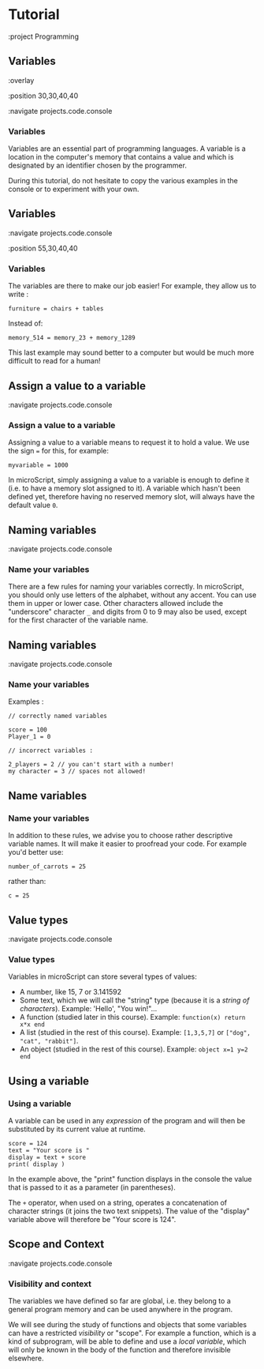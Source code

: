 # Tutorial

:project Programming

## Variables

:overlay

:position 30,30,40,40

:navigate projects.code.console

### Variables

Variables are an essential part of programming languages. A variable
is a location in the computer's memory that contains a value and which
is designated by an identifier chosen by the programmer.

During this tutorial, do not hesitate to copy the various examples in the console
or to experiment with your own.

## Variables

:navigate projects.code.console

:position 55,30,40,40

### Variables

The variables are there to make our job easier! For example, they allow us to
write :

```
furniture = chairs + tables
```

Instead of:

```
memory_514 = memory_23 + memory_1289
```

This last example may sound better to a computer but would be much more difficult
to read for a human!

## Assign a value to a variable

:navigate projects.code.console

### Assign a value to a variable

Assigning a value to a variable means to request it to hold a value. We use the
sign ```=``` for this, for example:

```
myvariable = 1000
```

In microScript, simply assigning a value to a variable is enough to define it
(i.e. to have a memory slot assigned to it). A variable which hasn't been defined
yet, therefore having no reserved memory slot, will always have the default value ```0```.

## Naming variables

:navigate projects.code.console

### Name your variables

There are a few rules for naming your variables correctly. In microScript, you should
only use letters of the alphabet, without any accent. You can use them in upper or lower case.
Other characters allowed include the "underscore" character ```_``` and digits from 0 to 9 may
also be used, except for the first character of the variable name.


## Naming variables

:navigate projects.code.console

### Name your variables

Examples :
```
// correctly named variables

score = 100
Player_1 = 0

// incorrect variables :

2_players = 2 // you can't start with a number!
my character = 3 // spaces not allowed!
```

## Name variables

### Name your variables

In addition to these rules, we advise you to choose rather
descriptive variable names. It will make it easier to proofread your code.
For example you'd better use:

```
number_of_carrots = 25
```

rather than:

```
c = 25
```

## Value types

:navigate projects.code.console

### Value types

Variables in microScript can store several types of values:

* A number, like 15, 7 or 3.141592
* Some text, which we will call the "string" type (because it is a *string of characters*). Example: 'Hello',
"You win!"...
* A function (studied later in this course). Example: ```function(x) return x*x end```
* A list (studied in the rest of this course). Example: ```[1,3,5,7]``` or ```["dog", "cat", "rabbit"]```.
* An object (studied in the rest of this course). Example: ```object x=1 y=2 end```

## Using a variable

### Using a variable

A variable can be used in any *expression* of the program and will then be
substituted by its current value at runtime.

```
score = 124
text = "Your score is "
display = text + score
print( display )
```

In the example above, the "print" function displays in the console the value
that is passed to it as a parameter (in parentheses).

The ```+``` operator, when used on a string, operates a
concatenation of character strings (it joins the two text snippets). The value
of the "display" variable above will therefore be "Your score is 124".

## Scope and Context

:navigate projects.code.console

### Visibility and context

The variables we have defined so far are global, i.e. they
belong to a general program memory and can be used anywhere in the program.

We will see during the study of functions and objects that some variables can have
a restricted *visibility* or "scope". For example a function, which is a kind of subprogram,
will be able to define and use a *local variable*, which will only be known in the body
of the function and therefore invisible elsewhere.
